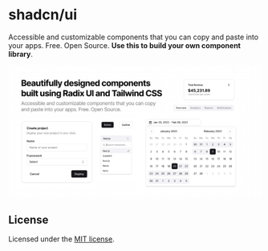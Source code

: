 # shadcn/ui

Accessible and customizable components that you can copy and paste into your apps. Free. Open Source. **Use this to build your own component library**.

![hero](apps/www/public/og.jpg)

## License

Licensed under the [MIT license](https://github.com/shadcn/ui/blob/main/LICENSE.md).
